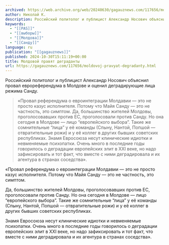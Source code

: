 ```yaml
---
archived: https://web.archive.org/web/20240630/gagauznews.com/117656/moldovoj-pravyat-degradanty.html
author: Николай К.
description: Российский политолог и публицист Александр Носович объяснил провал еврореферендума в Молдове и оценил деградирующие лица режима Санду. «Провал референдума о евроинтеграции Молдавии — это не просто казус исполнителя. Потому что Майя Санду — это не частность, это симптом. Да, большинство жителей Молдовы, проголосовавших против ЕС, проголосовали против Санду. Но она сегодня в Молдове — лицо “европейского выбора”. Такие же сомнительные “лица” у её команды (Спыну, Нантой, Попшой — отвратительные рожи) и у её коллег в других бывших советских республиках. Знамя Евросоюза несут клинические идиотки и невменяемые психопатки. Очень много в последние годы говорилось о деградации европейских элит в XXI веке, […]
keywords:
  - "[[PAS]]"
  - "[[выборы]]"
  - "[[Молдова]]"
  - "[[Санду]]"
language: ru
publication: "[[gagauznews]]"
published: 2024-10-30T15:11:19+00:00
title: Молдовой правят деграданты
url: https://gagauznews.com/117656/moldovoj-pravyat-degradanty.html
---
```


Российский политолог и публицист Александр Носович объяснил провал еврореферендума в Молдове и оценил деградирующие лица режима Санду.

> «Провал референдума о евроинтеграции Молдавии — это не просто казус исполнителя. Потому что Майя Санду — это не частность, это симптом.
> Да, большинство жителей Молдовы, проголосовавших против ЕС, проголосовали против Санду. Но она сегодня в Молдове — лицо “европейского выбора”. Такие же сомнительные “лица” у её команды (Спыну, Нантой, Попшой — отвратительные рожи) и у её коллег в других бывших советских республиках.
> Знамя Евросоюза несут клинические идиотки и невменяемые психопатки. Очень много в последние годы говорилось о деградации европейских элит в XXI веке, но надо зафиксировать и тот факт, что вместе с ними деградировала и их агентура в странах соседства».

«Провал референдума о евроинтеграции Молдавии — это не просто казус исполнителя. Потому что Майя Санду — это не частность, это симптом.

Да, большинство жителей Молдовы, проголосовавших против ЕС, проголосовали против Санду. Но она сегодня в Молдове — лицо “европейского выбора”. Такие же сомнительные “лица” у её команды (Спыну, Нантой, Попшой — отвратительные рожи) и у её коллег в других бывших советских республиках.

Знамя Евросоюза несут клинические идиотки и невменяемые психопатки. Очень много в последние годы говорилось о деградации европейских элит в XXI веке, но надо зафиксировать и тот факт, что вместе с ними деградировала и их агентура в странах соседства».